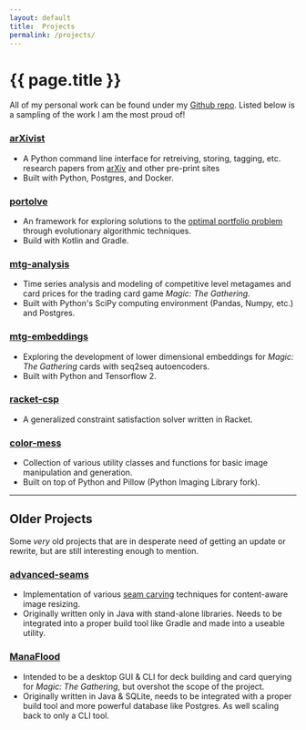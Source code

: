 ```yaml
---
layout: default
title:  Projects
permalink: /projects/
---
```


# {{ page.title }}

All of my personal work can be found under my [Github repo](https://github.com/njhofmann). Listed below is a sampling of the work I am the most proud of! 

### [arXivist](https://github.com/njhofmann/arXivist)
* A Python command line interface for retreiving, storing, tagging, etc. research papers from [arXiv](https://arxiv.org/) and other pre-print sites
* Built with Python, Postgres, and Docker.

### [portolve](https://github.com/njhofmann/portolve)
* An framework for exploring solutions to the [optimal portfolio problem](https://en.wikipedia.org/wiki/Portfolio_optimization) through evolutionary algorithmic techniques. 
* Build with Kotlin and Gradle.

### [mtg-analysis](https://github.com/njhofmann/mtg-analysis)
* Time series analysis and modeling of competitive level metagames and card prices for the trading card game *Magic: The Gathering*.
* Built with Python's SciPy computing environment (Pandas, Numpy, etc.) and Postgres.

### [mtg-embeddings](https://github.com/njhofmann/mtg-embedding)
* Exploring the development of lower dimensional embeddings for *Magic: The Gathering* cards with seq2seq autoencoders.
* Built with Python and Tensorflow 2.

### [racket-csp](https://github.com/njhofmann/racket-csp)
* A generalized constraint satisfaction solver written in Racket. 

### [color-mess](https://github.com/njhofmann/color-mess)
* Collection of various utility classes and functions for basic image manipulation and generation.
* Built on top of Python and Pillow (Python Imaging Library fork).

---

## Older Projects
Some *very* old projects that are in desperate need of getting an update or rewrite, but are still interesting enough to mention.

### [advanced-seams](https://github.com/njhofmann/advanced-seams)
* Implementation of various [seam carving](https://en.wikipedia.org/wiki/Seam_carving) techniques for content-aware image resizing.
* Originally written only in Java with stand-alone libraries. Needs to be integrated into a proper build tool like Gradle and made into a useable utility.

### [ManaFlood](https://github.com/njhofmann/ManaFlood)
* Intended to be a desktop GUI & CLI for deck building and card querying for *Magic: The Gathering*, but overshot the scope of the project.
* Originally written in Java & SQLite, needs to be integrated with a proper build tool and more powerful database like Postgres. As well scaling back to only a CLI tool.